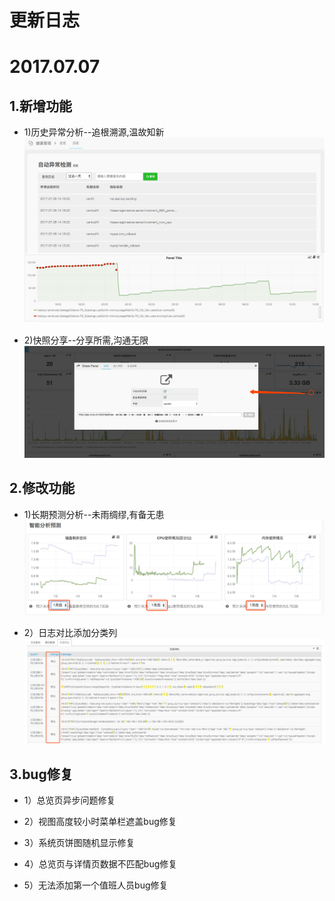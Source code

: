 # **更新日志**

# 2017.07.07

## 1.新增功能

* 1)历史异常分析--追根溯源,温故知新
![](/part5/images/17-07-07_1.png)

* 2)快照分享--分享所需,沟通无限
![](/part5/images/17-07-07_2.png)

## 2.修改功能

* 1)长期预测分析--未雨绸缪,有备无患
![](/part5/images/17-07-07_3.png)

* 2）日志对比添加分类列
![](/part5/images/17-07-07_4.png)

## 3.bug修复

* 1）总览页异步问题修复

* 2）视图高度较小时菜单栏遮盖bug修复

* 3）系统页饼图随机显示修复

* 4）总览页与详情页数据不匹配bug修复

* 5）无法添加第一个值班人员bug修复



